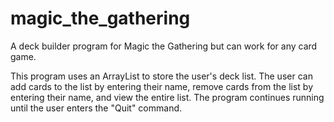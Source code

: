 # magic_the_gathering
A deck builder program for Magic the Gathering but can work for any card game.

This program uses an ArrayList to store the user's deck list. 
The user can add cards to the list by entering their name, remove cards from the list by entering their name, and view the entire list. 
The program continues running until the user enters the "Quit" command.
